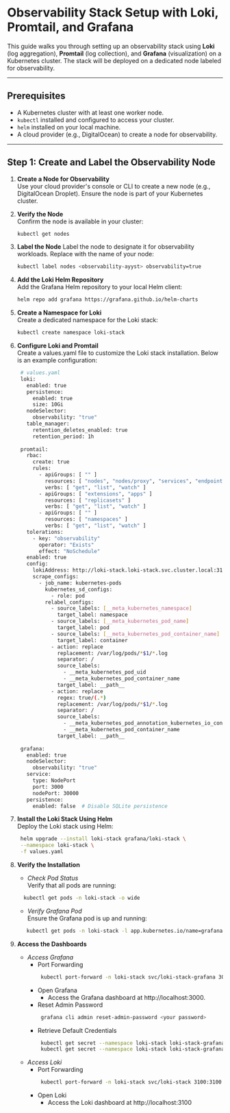# Observability Stack Setup with Loki, Promtail, and Grafana

This guide walks you through setting up an observability stack using **Loki** (log aggregation), **Promtail** (log collection), and **Grafana** (visualization) on a Kubernetes cluster. The stack will be deployed on a dedicated node labeled for observability.

---

## Prerequisites

- A Kubernetes cluster with at least one worker node.
- `kubectl` installed and configured to access your cluster.
- `helm` installed on your local machine.
- A cloud provider (e.g., DigitalOcean) to create a node for observability.

---

## Step 1: Create and Label the Observability Node

1. **Create a Node for Observability**  
   Use your cloud provider's console or CLI to create a new node (e.g., DigitalOcean Droplet). Ensure the node is part of your Kubernetes cluster.

2. **Verify the Node**  
   Confirm the node is available in your cluster:
   ```bash
   kubectl get nodes
   ```
3. **Label the Node**
    Label the node to designate it for observability workloads. Replace <observability-ayyst> with the name of your node:
    ```bash
   kubectl label nodes <observability-ayyst> observability=true
   ```
4. **Add the Loki Helm Repository**  
   Add the Grafana Helm repository to your local Helm client:
   ```bash
   helm repo add grafana https://grafana.github.io/helm-charts
   ```
5. **Create a Namespace for Loki**  
   Create a dedicated namespace for the Loki stack:
   ```bash
   kubectl create namespace loki-stack
   ```
6. **Configure Loki and Promtail**  
   Create a values.yaml file to customize the Loki stack installation. Below is an example configuration:
   ```bash
    # values.yaml
    loki:
      enabled: true
      persistence:
        enabled: true
        size: 10Gi
      nodeSelector:
        observability: "true"
      table_manager:
        retention_deletes_enabled: true
        retention_period: 1h
    
    promtail:
      rbac:
        create: true
        rules:
          - apiGroups: [ "" ]
            resources: [ "nodes", "nodes/proxy", "services", "endpoints", "pods" ]
            verbs: [ "get", "list", "watch" ]
          - apiGroups: [ "extensions", "apps" ]
            resources: [ "replicasets" ]
            verbs: [ "get", "list", "watch" ]
          - apiGroups: [ "" ]
            resources: [ "namespaces" ]
            verbs: [ "get", "list", "watch" ]
      tolerations:
        - key: "observability"
          operator: "Exists"
          effect: "NoSchedule"
      enabled: true
      config:
        lokiAddress: http://loki-stack.loki-stack.svc.cluster.local:3100/loki/api/v1/push
        scrape_configs:
          - job_name: kubernetes-pods
            kubernetes_sd_configs:
              - role: pod
            relabel_configs:
              - source_labels: [__meta_kubernetes_namespace]
                target_label: namespace
              - source_labels: [__meta_kubernetes_pod_name]
                target_label: pod
              - source_labels: [__meta_kubernetes_pod_container_name]
                target_label: container
              - action: replace
                replacement: /var/log/pods/*$1/*.log
                separator: /
                source_labels:
                  - __meta_kubernetes_pod_uid
                  - __meta_kubernetes_pod_container_name
                target_label: __path__
              - action: replace
                regex: true/(.*)
                replacement: /var/log/pods/*$1/*.log
                separator: /
                source_labels:
                  - __meta_kubernetes_pod_annotation_kubernetes_io_config_mirror
                  - __meta_kubernetes_pod_container_name
                target_label: __path__
    
    grafana:
      enabled: true
      nodeSelector:
        observability: "true"
      service:
        type: NodePort
        port: 3000
        nodePort: 30000
      persistence:
        enabled: false  # Disable SQLite persistence
   ```
7. **Install the Loki Stack Using Helm**  
   Deploy the Loki stack using Helm:
   ```bash
    helm upgrade --install loki-stack grafana/loki-stack \
    --namespace loki-stack \
    -f values.yaml
   ```
8. **Verify the Installation**
   - *Check Pod Status*  
   Verify that all pods are running:
   ```bash
     kubectl get pods -n loki-stack -o wide
   ```
   - *Verify Grafana Pod*  
   Ensure the Grafana pod is up and running:
   ```bash
      kubectl get pods -n loki-stack -l app.kubernetes.io/name=grafana
   ```
9. **Access the Dashboards**
   - *Access Grafana*
     - Port Forwarding
       ```bash
        kubectl port-forward -n loki-stack svc/loki-stack-grafana 3000:80
       ```
     - Open Grafana
       - Access the Grafana dashboard at http://localhost:3000.
     - Reset Admin Password
       ```bash
        grafana cli admin reset-admin-password <your password>
       ```
     - Retrieve Default Credentials
       ```bash
        kubectl get secret --namespace loki-stack loki-stack-grafana -o jsonpath="{.data.admin-password}" | base64 --decode ; echo
        kubectl get secret --namespace loki-stack loki-stack-grafana -o jsonpath="{.data.admin-user}" | base64 --decode ; echo
       ```
   - *Access Loki*
     - Port Forwarding
       ```bash
        kubectl port-forward -n loki-stack svc/loki-stack 3100:3100
       ```
     - Open Loki
       - Access the Loki dashboard at http://localhost:3100
